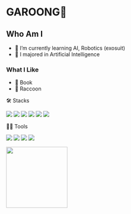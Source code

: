 
# GAROONG🐯

## Who Am I
- 🌱 I’m currently learning AI, Robotics (exosuit)
- 🥇 I majored in Artificial Intelligence

### What I Like
- 📖 Book
- 🦝 Raccoon

🛠️ Stacks

<img src="https://img.shields.io/badge/Python-3766AB?style=flat-square&logo=Python&logoColor=white"/> <img src="https://img.shields.io/badge/C-A8B9CC?style=flat-square&logo=C&logoColor=white"/> <img src="https://img.shields.io/badge/OpenCV-5C3EE8?style=flat-square&logo=OpenCV&logoColor=white"/> <img src="https://img.shields.io/badge/TensorFlow-FF6F00?style=flat-square&logo=TensorFlow&logoColor=white"/> <img src="https://img.shields.io/badge/PyTorch-5C3EE8?style=flat-square&logo=PyTorch&logoColor=white"/>  <img src="https://img.shields.io/badge/PyTorch-5C3EE8?style=flat-square&logo=PyTorch&logoColor=white"/> 


💪🏼 Tools 

<img src="https://img.shields.io/badge/PyCharm-000000?style=flat-square&logo=PyCharm&logoColor=white"/> <img src="https://img.shields.io/badge/GitHub-181717?style=flat-square&logo=GitHub&logoColor=white"/> <img src="https://img.shields.io/badge/Anaconda-44A833?style=flat-square&logo=Anaconda&logoColor=white"/> <img src="https://img.shields.io/badge/VSCode-007ACC?style=flat-square&logo=visual-studio-code&logoColor=white"/>



<img align='left' src="https://github-readme-stats.vercel.app/api?username=gayoung0512" height="165">
